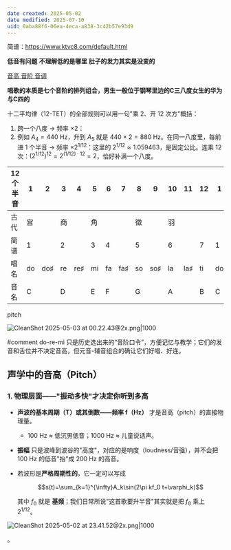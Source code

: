 ```yaml
---
date created: 2025-05-02
date modified: 2025-07-10
uid: 0aba88f6-06ea-4eca-a838-3c42b57e93d9
---
```


简谱：https://www.ktvc8.com/default.html

**低音有问题** **不理解低的是哪里** **肚子的发力其实是没变的**

[音高 音阶 音调](音高%20音阶%20音调.md)

**唱歌的本质是七个音阶的排列组合，男生一般位于钢琴里边的****C****三八度女生的华为与****C****四的**

十二平均律（12-TET）的全部规则可以用一句"乘 2、开 12 次方"概括：

1. 跨一个八度 → 频率 $\times 2$：
2. 例如 $A_4 = 440$ Hz，升到 $A_5$ 就是 $440 \times 2 = 880$ Hz。在同一八度里，每前进 1 个半音 → 频率 $\times 2^{1/12}$：这里的 $2^{1/12} \approx 1.059463$，是固定公比。连乘 12 次：$(2^{1/12})^{12} = 2^{(1/12) \cdot 12} = 2$，恰好补满一个八度。

| 12 个半音 | 1   | 2   | 3   | 4   | 5   | 6   | 7   | 8   | 9   | 10  | 11  | 12  | 1   |
| ------ | --- | --- | --- | --- | --- | --- | --- | --- | --- | --- | --- | --- | --- |
| 古代     | 宫   |     | 商   |     | 角   |     |     | 徵   |     | 羽   |     |     |     |
| 简谱     | 1   |     | 2   |     | 3   | 4   |     | 5   |     | 6   |     | 7   | 1   |
| 唱名     | do  | do♯ | re  | re♯ | mi  | fa  | fa♯ | so  | so♯ | la  | la♯ | ti  | do  |
| 音名     | C   |     | D   |     | E   | F   |     | G   |     | A   |     | B   | C   |

pitch

![CleanShot 2025-05-03 at 00.22.43@2x.png|1000](https://imagehosting4picgo.oss-cn-beijing.aliyuncs.com/imagehosting/fix-dir%2Fmedia%2Fmedia_vEcsfHLaTl%2F2025%2F05%2F03%2F00-22-57-133d9fae2c44ca380fcaca0e42aae8ee-CleanShot%202025-05-03%20at%2000.22.43-2x-30f4e5.png)

#comment do-re-mi 只是历史选出来的“音阶口令”，方便记忆与教学；它们的发音和舌位并不决定音高，但元音-辅音组合的确让它们好唱、好连。

## 声学中的音高（Pitch）

### 1. 物理层面——**"振动多快"才决定你听到多高**

* **声波的基本周期（T）或其倒数——频率 f（Hz）** 才是音高（pitch）的直接物理量。

  * 100 Hz ≈ 低沉男低音；1000 Hz ≈ 儿童说话声。
* **振幅** 只是波峰到波谷的"高度"，对应的是响度（loudness/音强），并不会把 100 Hz 的低音"抬"成 200 Hz 的高音。
* 若波形是**严格周期性的**，它一定可以写成

  $$s(t)=\sum_{k=1}^{\infty}A_k\sin(2\pi kf_0 t+\varphi_k)$$

  其中 $f_0$ 就是 **基频**；我们日常所说"这首歌要升半音"其实就是把 $f_0$ 乘上 $2^{1/12}$。

![CleanShot 2025-05-02 at 23.41.52@2x.png|1000](https://imagehosting4picgo.oss-cn-beijing.aliyuncs.com/imagehosting/fix-dir%2Fmedia%2Fmedia_VANDref8hZ%2F2025%2F05%2F02%2F23-42-10-c9929c93ce676b3c4acf6b7fc99df902-CleanShot%202025-05-02%20at%2023.41.52-2x-d20b06.png)

。

